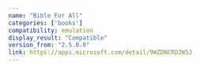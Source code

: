 ```yaml
---
name: "Bible For All"
categories: ['books']
compatibility: emulation
display_result: "Compatible"
version_from: "2.5.0.0"
link: https://apps.microsoft.com/detail/9WZDNCRD2W5J
---
```

